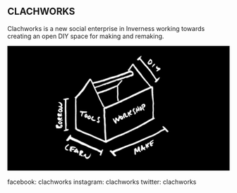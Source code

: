 ## CLACHWORKS

Clachworks is a new social enterprise in Inverness working towards creating an open DIY space for making and remaking.

![toolsworkshop](/toolsworkshop.png)


facebook: clachworks
instagram: clachworks
twitter: clachworks
